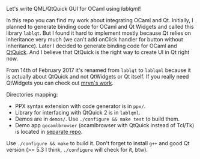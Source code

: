 Let's write QML/QtQuick GUI for OCaml using *lablqml*!

In this repo you can find my work about integrating OCaml and Qt. Initially, I
planned to generate binding code for OCaml and Qt Widgets and called this
library `lablqt`. But I found it
hard to implement mostly because Qt relies on inheritance very much (we can't
add onClick handler for button without inheritance). Later I decided to
generate binding code for OCaml and [QtQuick](http://www.qt.io/qt-quick/).
And I believe that QtQuick
is the right way to create UI in Qt right now.

From 14th of February 2017 it's renamed from `lablqt` to `lablqml` because it
is actually about QtQuick and not QtWidgets or Qt itself.  If
you really need QtWidgets you can check out
[mrvn's work](https://github.com/mrvn/ocaml-qt5).

Directories mapping:

* PPX syntax extension with code generator is in `ppx/`.
* Library for interfacing with QtQuick 2 is in `lablqml`.
* Demos are in `demos/`. Use `./configure && make test` to build them.
* Demo app `qocamlbrowser` (ocamlbrowser with QtQuick instead of Tcl/Tk) is
located in [separate repo](https://github.com/kakadu/qocamlbrowser_quick).

Use `./configure && make` to build it. Don't forget to install `g++` and good Qt
version (>= 5.3 I think, `./configure` will check for it, btw).
